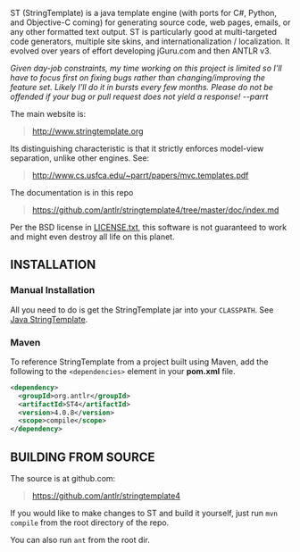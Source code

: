 ST (StringTemplate) is a java template engine (with ports for C#, Python, and Objective-C coming) for generating source code, web pages, emails, or any other formatted text output. ST is particularly good at multi-targeted code generators, multiple site skins, and internationalization / localization.  It evolved over years of effort developing jGuru.com and then ANTLR v3.

*Given day-job constraints, my time working on this project is limited so I'll have to focus first on fixing bugs rather than changing/improving the feature set. Likely I'll do it in bursts every few months. Please do not be offended if your bug or pull request does not yield a response! --parrt*

The main website is:

> http://www.stringtemplate.org

Its distinguishing characteristic is that it strictly enforces
model-view separation, unlike other engines. See:

> http://www.cs.usfca.edu/~parrt/papers/mvc.templates.pdf

The documentation is in this repo

> https://github.com/antlr/stringtemplate4/tree/master/doc/index.md

Per the BSD license in [LICENSE.txt](LICENSE.txt), this software is not
guaranteed to work and might even destroy all life on this planet.

## INSTALLATION

### Manual Installation

All you need to do is get the StringTemplate jar into your `CLASSPATH`. See [Java StringTemplate](doc/java.md).

### Maven

To reference StringTemplate from a project built using Maven, add the following
to the `<dependencies>` element in your **pom.xml** file.

```xml
<dependency>
  <groupId>org.antlr</groupId>
  <artifactId>ST4</artifactId>
  <version>4.0.8</version>
  <scope>compile</scope>
</dependency>
```

## BUILDING FROM SOURCE

The source is at github.com:

> https://github.com/antlr/stringtemplate4

If you would like to make changes to ST and build it yourself,
just run `mvn compile` from the root directory of the repo.

You can also run `ant` from the root dir.